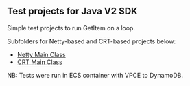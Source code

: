 ## Test projects for Java V2 SDK

Simple test projects to run GetItem on a loop.

Subfolders for Netty-based and CRT-based projects below:

- [Netty Main Class](./java-v2-netty/src/main/java/org/example/Main.java)
- [CRT Main Class](./java-v2-crt/src/main/java/org/example/Main.java)

NB: Tests were run in ECS container with VPCE to DynamoDB.
